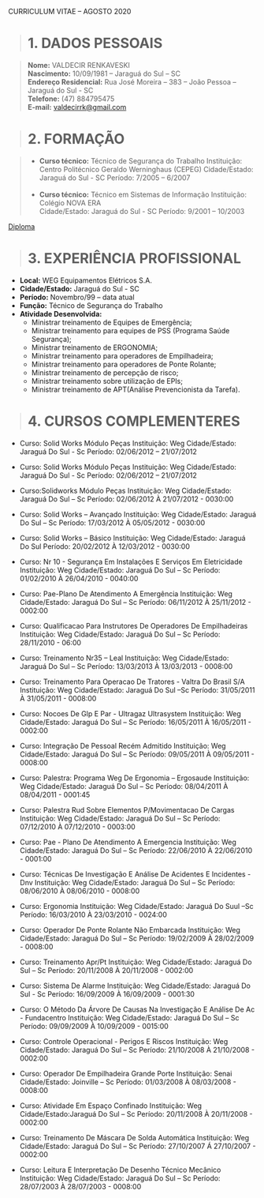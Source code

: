 CURRICULUM VITAE – AGOSTO 2020


># 1. DADOS PESSOAIS

> <b>Nome:</b> VALDECIR RENKAVESKI<br>
> <b>Nascimento:</b> 10/09/1981 – Jaraguá do Sul – SC<br>
> <b>Endereço Residencial:</b> Rua José Moreira – 383 – João Pessoa – Jaraguá do Sul - SC<br>
> <b>Telefone:</b> (47) 884795475<br>
> <b>E-mail:</b> valdecirrk@gmail.com
	

># 2. FORMAÇÃO 

>- <b>Curso técnico:</b> Técnico de Segurança do Trabalho
Instituição: Centro Politécnico Geraldo Werninghaus (CEPEG)
	Cidade/Estado: Jaraguá do Sul - SC
Período: 7/2005 – 6/2007<br><br>
>- <b>Curso técnico:</b> Técnico em Sistemas de Informação
Instituição: Colégio NOVA ERA<br>Cidade/Estado: Jaraguá do Sul - SC
Período: 9/2001 – 10/2003<br> 
<div target="_blank">

[Diploma](https://github.com/valdecirr/Curriculum-vitae/blob/master/Curriculo.pdf)
</div>

	
># 3. EXPERIÊNCIA PROFISSIONAL 

- <b>Local:</b> WEG Equipamentos Elétricos S.A.
- <b>Cidade/Estado:</b> Jaraguá do Sul - SC
- <b>Período:</b> Novembro/99 – data atual
- <b>Função:</b> Técnico de Segurança do Trabalho
- <b>Atividade Desenvolvida:</b> 
    - Ministrar treinamento de Equipes de Emergência; 
    - Ministrar treinamento para equipes de PSS (Programa Saúde Segurança); 
    - Ministrar treinamento de ERGONOMIA; 
    - Ministrar treinamento para operadores de Empilhadeira; 
    - Ministrar treinamento para operadores de Ponte Rolante; 
    - Ministrar treinamento de percepção de risco; 
    - Ministrar treinamento sobre utilização de EPIs; 
    - Ministrar treinamento de APT(Análise Prevencionista da Tarefa).

># 4. CURSOS COMPLEMENTERES 
- Curso: Solid Works Módulo Peças
	Instituição: Weg
Cidade/Estado: Jaraguá Do Sul - Sc
Período: 02/06/2012 – 21/07/2012 

- Curso: Solid Works Módulo Peças
Instituição: Weg
Cidade/Estado: Jaraguá Do Sul - Sc
Período: 02/06/2012 – 21/07/2012 

- Curso:Solidworks Módulo Peças
Instituição: Weg
Cidade/Estado: Jaraguá Do Sul – Sc
Período: 02/06/2012 À 21/07/2012 - 0030:00

- Curso: Solid Works – Avançado
Instituição: Weg
Cidade/Estado: Jaraguá Do Sul – Sc
Período: 17/03/2012 À 05/05/2012 - 0030:00

- Curso: Solid Works – Básico
Instituição: Weg
Cidade/Estado: Jaraguá Do Sul
Período: 20/02/2012 À 12/03/2012 - 0030:00

- Curso: Nr 10 - Segurança Em Instalações E Serviços Em Eletricidade
Instituição: Weg
Cidade/Estado: Jaraguá Do Sul – Sc
Período: 01/02/2010 À 26/04/2010 - 0040:00

- Curso: Pae-Plano De Atendimento A Emergência
Instituição: Weg
Cidade/Estado: Jaraguá Do Sul – Sc
Período: 06/11/2012 À 25/11/2012 - 0002:00

- Curso: Qualificacao Para Instrutores De Operadores De Empilhadeiras
Instituição: Weg
Cidade/Estado: Jaraguá Do Sul – Sc
Período: 28/11/2010 - 06:00

- Curso: Treinamento Nr35 – Leal
Instituição: Weg
Cidade/Estado: Jaraguá Do Sul – Sc
Período: 13/03/2013 À 13/03/2013 - 0008:00

- Curso: Treinamento Para Operacao De Tratores - Valtra Do Brasil S/A
Instituição: Weg
Cidade/Estado: Jaraguá Do Sul –Sc
Período: 31/05/2011 À 31/05/2011 - 0008:00

- Curso: Nocoes De Glp E Par - Ultragaz Ultrasystem
Instituição: Weg
Cidade/Estado: Jaraguá Do Sul – Sc
Período: 16/05/2011 À 16/05/2011 - 0002:00

- Curso: Integração De Pessoal Recém Admitido
Instituição: Weg
Cidade/Estado: Jaraguá Do Sul – Sc
Período: 09/05/2011 À 09/05/2011 - 0008:00

- Curso: Palestra: Programa Weg De Ergonomia – Ergosaude
Instituição: Weg
Cidade/Estado: Jaraguá Do Sul – Sc
Período: 08/04/2011 À 08/04/2011 - 0001:45

- Curso: Palestra Rud Sobre Elementos P/Movimentacao De Cargas
Instituição: Weg
Cidade/Estado: Jaraguá Do Sul – Sc
Período: 07/12/2010 À 07/12/2010 - 0003:00

- Curso: Pae - Plano De Atendimento A Emergencia
Instituição: Weg
Cidade/Estado: Jaraguá Do Sul – Sc
Período: 22/06/2010 À 22/06/2010 - 0001:00

- Curso: Técnicas De Investigação E Análise De Acidentes E Incidentes - Dnv
Instituição: Weg
Cidade/Estado: Jaraguá Do Sul – Sc
Período: 08/06/2010 À 08/06/2010 - 0008:00

- Curso: Ergonomia
Instituição: Weg
Cidade/Estado: Jaraguá Do Suul –Sc
Período: 16/03/2010  À 23/03/2010  - 0024:00

- Curso: Operador De Ponte Rolante Não Embarcada
Instituição: Weg
Cidade/Estado: Jaraguá Do Sul – Sc
Período: 19/02/2009 À 28/02/2009 - 0008:00

- Curso: Treinamento Apr/Pt
Instituição: Weg
Cidade/Estado: Jaraguá Do Sul – Sc
Período: 20/11/2008 À 20/11/2008  - 0002:00

- Curso: Sistema De Alarme
Instituição: Weg
Cidade/Estado: Jaraguá Do Sul - Sc
Período: 16/09/2009 À 16/09/2009  - 0001:30

- Curso: O Método Da Árvore De Causas Na Investigação E Análise De Ac - Fundacentro
Instituição: Weg
Cidade/Estado: Jaraguá Do Sul – Sc
Período: 09/09/2009 À 10/09/2009 - 0015:00

- Curso: Controle Operacional - Perigos E Riscos
Instituição: Weg
Cidade/Estado: Jaraguá Do Sul – Sc
Período: 21/10/2008 À 21/10/2008 - 0002:00

- Curso: Operador De Empilhadeira Grande Porte
Instituição: Senai
Cidade/Estado: Joinville – Sc
Período: 01/03/2008 À 08/03/2008 - 0008:00

- Curso: Atividade Em Espaço Confinado
Instituição: Weg
Cidade/Estado:Jaraguá Do Sul – Sc
Período: 20/11/2008 À 20/11/2008 - 0002:00

- Curso: Treinamento De Máscara De Solda Automática
Instituição: Weg
Cidade/Estado: Jaraguá Do Sul – Sc
Período: 27/10/2007 Á 27/10/2007 - 0002:00

- Curso: Leitura E Interpretação De Desenho Técnico Mecânico
Instituição: Weg
Cidade/Estado: Jaraguá Do Sul – Sc
Período: 28/07/2003 À 28/07/2003 - 0008:00

